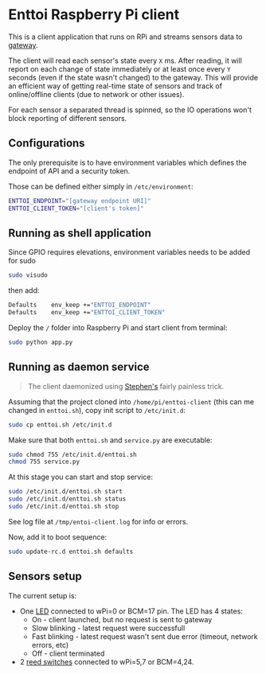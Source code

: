 # Enttoi Raspberry Pi client

This is a client application that runs on RPi and streams sensors data to [gateway](https://github.com/Enttoi/enttoi-gateway).

The client will read each sensor's state every `X` ms. After reading, it will report on each change of state immediately or at least once every `Y` seconds (even if the state wasn't changed) to the gateway. This will provide an efficient way of getting real-time state of sensors and track of online/offline clients (due to network or other issues). 

For each sensor a separated thread is spinned, so the IO operations won't block reporting of different sensors.

## Configurations

The only prerequisite is to have environment variables which defines the endpoint of API and a security token. 

Those can be defined either simply in `/etc/environment`:
```bash
ENTTOI_ENDPOINT="[gateway endpoint URI]"
ENTTOI_CLIENT_TOKEN="[client's token]"
```

## Running as shell application

Since GPIO requires elevations, environment variables needs to be added for sudo 
```bash
sudo visudo
```
then add:
```bash
Defaults	env_keep +="ENTTOI_ENDPOINT"
Defaults	env_keep +="ENTTOI_CLIENT_TOKEN"
```

Deploy the `/` folder into Raspberry Pi and start client from terminal:
```bash
sudo python app.py
```

## Running as daemon service

>The client daemonized using [Stephen's](http://blog.scphillips.com/posts/2013/07/getting-a-python-script-to-run-in-the-background-as-a-service-on-boot/) fairly painless trick. 

Assuming that the project cloned into `/home/pi/enttoi-client` (this can me changed in `enttoi.sh`), copy init script to `/etc/init.d`:

```bash
sudo cp enttoi.sh /etc/init.d
```

Make sure that both `enttoi.sh` and `service.py` are executable:

```bash
sudo chmod 755 /etc/init.d/enttoi.sh
chmod 755 service.py
```

At this stage you can start and stop service:
```bash
sudo /etc/init.d/enttoi.sh start
sudo /etc/init.d/enttoi.sh status
sudo /etc/init.d/enttoi.sh stop
```

See log file at `/tmp/entoi-client.log` for info or errors.

Now, add it to boot sequence:
```bash
sudo update-rc.d enttoi.sh defaults
```

## Sensors setup

The current setup is:
* One [LED](http://www.aliexpress.com/item//32377761083.html) connected to wPi=0 or BCM=17 pin. The LED has 4 states:
  * On - client launched, but no request is sent to gateway
  * Slow blinking - latest request were successfull
  * Fast blinking - latest request wasn't sent due error (timeout, network errors, etc)
  * Off - client terminated
* 2 [reed switches](http://www.aliexpress.com/item//32424305003.html) connected to wPi=5,7 or BCM=4,24. 
